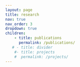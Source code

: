 ```yaml
---
layout: page
title: research
nav: true
nav_order: 3
dropdown: true
children: 
    - title: publications
      permalink: /publications/
   # - title: divider
    #- title: projects
    #  permalink: /projects/
---
```

